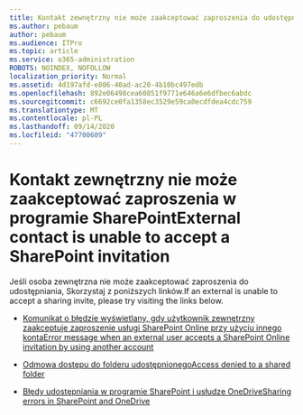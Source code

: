 ```yaml
---
title: Kontakt zewnętrzny nie może zaakceptować zaproszenia do udostępniania
ms.author: pebaum
author: pebaum
ms.audience: ITPro
ms.topic: article
ms.service: o365-administration
ROBOTS: NOINDEX, NOFOLLOW
localization_priority: Normal
ms.assetid: 4d197afd-e806-40ad-ac20-4b10bc497edb
ms.openlocfilehash: 892e06498cea60851f9771e646a6e6dfbec6abdc
ms.sourcegitcommit: c6692ce0fa1358ec3529e59ca0ecdfdea4cdc759
ms.translationtype: MT
ms.contentlocale: pl-PL
ms.lasthandoff: 09/14/2020
ms.locfileid: "47700609"
---
```

# <a name="external-contact-is-unable-to-accept-a-sharepoint-invitation"></a><span data-ttu-id="a54e1-102">Kontakt zewnętrzny nie może zaakceptować zaproszenia w programie SharePoint</span><span class="sxs-lookup"><span data-stu-id="a54e1-102">External contact is unable to accept a SharePoint invitation</span></span>

<span data-ttu-id="a54e1-103">Jeśli osoba zewnętrzna nie może zaakceptować zaproszenia do udostępniania, Skorzystaj z poniższych linków.</span><span class="sxs-lookup"><span data-stu-id="a54e1-103">If an external is unable to accept a sharing invite, please try visiting the links below.</span></span>

- [<span data-ttu-id="a54e1-104">Komunikat o błędzie wyświetlany, gdy użytkownik zewnętrzny zaakceptuje zaproszenie usługi SharePoint Online przy użyciu innego konta</span><span class="sxs-lookup"><span data-stu-id="a54e1-104">Error message when an external user accepts a SharePoint Online invitation by using another account</span></span>](https://docs.microsoft.com/sharepoint/support/sharing-and-permissions/error-when-external-user-accepts-an-invitation-by-using-another-account)

- [<span data-ttu-id="a54e1-105">Odmowa dostępu do folderu udostępnionego</span><span class="sxs-lookup"><span data-stu-id="a54e1-105">Access denied to a shared folder</span></span>](https://docs.microsoft.com/sharepoint/support/sharing-and-permissions/cannot-access-shared-folder)

- [<span data-ttu-id="a54e1-106">Błędy udostępniania w programie SharePoint i usłudze OneDrive</span><span class="sxs-lookup"><span data-stu-id="a54e1-106">Sharing errors in SharePoint and OneDrive</span></span>](https://docs.microsoft.com/sharepoint/sharepoint-onedrive-error-message)

